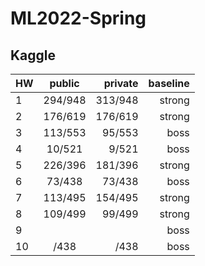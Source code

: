 # ML2022-Spring

## Kaggle
HW   | public | private | baseline |
-----|:-------:|--------:|-------:|
1    | 294/948 | 313/948 | strong |
2    | 176/619 | 176/619 | strong |
3    | 113/553 | 95/553  | boss   |
4    |  10/521 |  9/521  | boss   |
5    | 226/396 | 181/396 | strong |
6    |  73/438 |  73/438 | boss   |
7    |  113/495|  154/495| strong |
8    |  109/499|  99/499 | strong |
9    |         |         | boss   |
10   |  /438 |  /438 | boss   |

